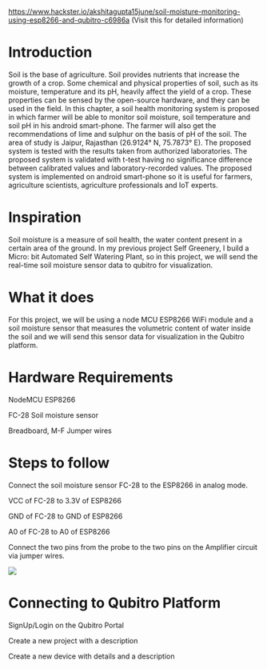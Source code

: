 
https://www.hackster.io/akshitagupta15june/soil-moisture-monitoring-using-esp8266-and-qubitro-c6986a (Visit this for detailed information)
# Introduction
Soil is the base of agriculture. Soil provides nutrients that increase the growth of a crop. Some chemical and physical properties of soil, such as its moisture, temperature and its pH, heavily affect the yield of a crop. These properties can be sensed by the open-source hardware, and they can be used in the field. In this chapter, a soil health monitoring system is proposed in which farmer will be able to monitor soil moisture, soil temperature and soil pH in his android smart-phone. The farmer will also get the recommendations of lime and sulphur on the basis of pH of the soil. The area of study is Jaipur, Rajasthan (26.9124° N, 75.7873° E). The proposed system is tested with the results taken from authorized laboratories. The proposed system is validated with t-test having no significance difference between calibrated values and laboratory-recorded values. The proposed system is implemented on android smart-phone so it is useful for farmers, agriculture scientists, agriculture professionals and IoT experts.
# Inspiration

Soil moisture is a measure of soil health, the water content present in a certain area of the ground. In my previous project Self Greenery, I build a Micro: bit Automated Self Watering Plant, so in this project, we will send the real-time soil moisture sensor data to qubitro for visualization.

# What it does

For this project, we will be using a node MCU ESP8266 WiFi module and a soil moisture sensor that measures the volumetric content of water inside the soil and we will send this sensor data for visualization in the Qubitro platform.

# Hardware Requirements

NodeMCU ESP8266

FC-28 Soil moisture sensor

Breadboard, M-F Jumper wires

# Steps to follow 

Connect the soil moisture sensor FC-28 to the ESP8266 in analog mode.

VCC of FC-28 to 3.3V of ESP8266

GND of FC-28 to GND of ESP8266

A0 of FC-28 to A0 of ESP8266

Connect the two pins from the probe to the two pins on the Amplifier circuit via jumper wires.

<img src="https://github.com/akshitagupta15june/Qubitro-soil-health-monitoring/blob/main/Images/data-chart.png">

# Connecting to Qubitro Platform

SignUp/Login on the Qubitro Portal

Create a new project with a description

Create a new device with details and a description

